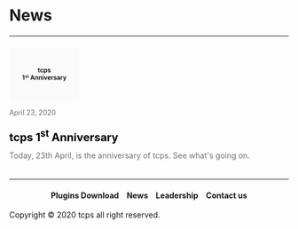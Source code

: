 <style>
h1 {text-align: center;}
h2 {text-align: left;}
h4 {text-align: center;}
h3 {text-align: left;}
p {text-align: center;}
p { word-wrap:break-word; }
a:link { text-decoration: none;}
a:active { text-decoration: none}
a:hover { text-decoration: none;}
a:visited { text-decoration: none;}
</style>
<style type="text/css">
  #left{
        text-align:left;
  }
  #right{
        text-align:right;
  }
  #title{
        font-size:20px;
        text-align:left;
        font-weight:bold;
  }
  #des{
        font-size:12.5px;
        text-align:left;
  }
  .block{
         display: inline-block
  }
  .blank{
         display: inline-block;
         width: 20px;
         height: 20px;
  }
  hr{
     margin: 20px auto;
  }
</style>
<h1><div id="left">News</div></h1>
<hr>
<div>
  <a href="01/">
    <div style="width: 100%; ling-height: 125px;">
    <img src="/images/tcps_1st_anniversary_.png" style="width: 25%">
      <div class="blank"></div>
    <div style="vertical-align:top;display: inline-block">  
    <div class="block" style="height:20px"><p id="des" style="color:#727272;">April 23, 2020</p></div>
    <br>
      <div class="block" style="height:20px;color: black"><p id="title">tcps 1<sup>st</sup> Anniversary</p></div>
    <br>
      <p style="color:#727272;">Today, 23th April, is the anniversary of tcps. See what's going on.</p>
    </div>
    </div>
  </a>
</div>
<hr>
<h4><a href="/plugins/download">Plugins Download</a>&emsp;<a href="/news">News</a>&emsp;<a href="/leadership">Leadership</a>&emsp;<a href="/contact">Contact us</a></h4>
Copyright © 2020 tcps all right reserved.

